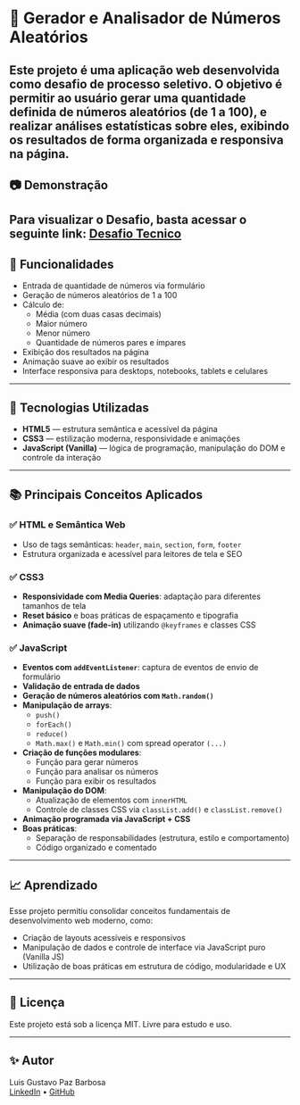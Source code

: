 # 🎲 Gerador e Analisador de Números Aleatórios

Este projeto é uma aplicação web desenvolvida como desafio de processo seletivo. O objetivo é permitir ao usuário gerar uma quantidade definida de números aleatórios (de 1 a 100), e realizar análises estatísticas sobre eles, exibindo os resultados de forma organizada e responsiva na página.
---
## 📷 Demonstração

Para visualizar o Desafio, basta acessar o seguinte link: [Desafio Tecnico](https://lggustavodev.github.io/DesafioTecnico/)
---

## 📌 Funcionalidades

- Entrada de quantidade de números via formulário
- Geração de números aleatórios de 1 a 100
- Cálculo de:
  - Média (com duas casas decimais)
  - Maior número
  - Menor número
  - Quantidade de números pares e ímpares
- Exibição dos resultados na página
- Animação suave ao exibir os resultados
- Interface responsiva para desktops, notebooks, tablets e celulares

---

## 🚀 Tecnologias Utilizadas

- **HTML5** — estrutura semântica e acessível da página
- **CSS3** — estilização moderna, responsividade e animações
- **JavaScript (Vanilla)** — lógica de programação, manipulação do DOM e controle da interação

---

## 📚 Principais Conceitos Aplicados

### ✅ HTML e Semântica Web
- Uso de tags semânticas: `header`, `main`, `section`, `form`, `footer`
- Estrutura organizada e acessível para leitores de tela e SEO

### ✅ CSS3
- **Responsividade com Media Queries**: adaptação para diferentes tamanhos de tela
- **Reset básico** e boas práticas de espaçamento e tipografia
- **Animação suave (fade-in)** utilizando `@keyframes` e classes CSS

### ✅ JavaScript
- **Eventos com `addEventListener`**: captura de eventos de envio de formulário
- **Validação de entrada de dados**
- **Geração de números aleatórios com `Math.random()`**
- **Manipulação de arrays**:
  - `push()`
  - `forEach()`
  - `reduce()`
  - `Math.max()` e `Math.min()` com spread operator `(...)`
- **Criação de funções modulares**:
  - Função para gerar números
  - Função para analisar os números
  - Função para exibir os resultados
- **Manipulação do DOM**:
  - Atualização de elementos com `innerHTML`
  - Controle de classes CSS via `classList.add()` e `classList.remove()`
- **Animação programada via JavaScript + CSS**
- **Boas práticas**:
  - Separação de responsabilidades (estrutura, estilo e comportamento)
  - Código organizado e comentado

---

## 📈 Aprendizado

Esse projeto permitiu consolidar conceitos fundamentais de desenvolvimento web moderno, como:
- Criação de layouts acessíveis e responsivos
- Manipulação de dados e controle de interface via JavaScript puro (Vanilla JS)
- Utilização de boas práticas em estrutura de código, modularidade e UX

---

## 📄 Licença

Este projeto está sob a licença MIT. Livre para estudo e uso.

---

## ✨ Autor

Luis Gustavo Paz Barbosa  
[LinkedIn](https://www.linkedin.com/in/lggustavodev/) • [GitHub](https://github.com/lgGustavodev)
